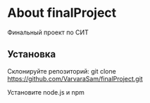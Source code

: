 # About finalProject
Финальный проект по СИТ

## Установка
Склонируйте репозиторий: git clone https://github.com/VarvaraSam/finalProject.git

Установите node.js и npm
